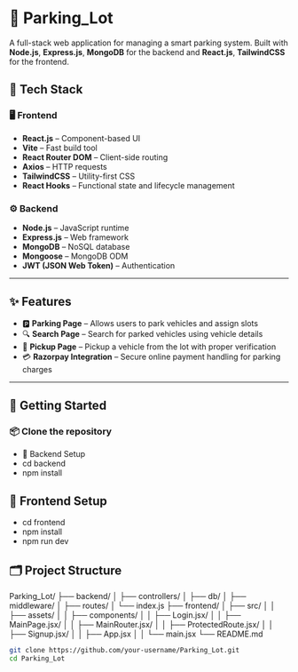 # 🚗 Parking_Lot

A full-stack web application for managing a smart parking system. Built with **Node.js**, **Express.js**, **MongoDB** for the backend and **React.js**, **TailwindCSS** for the frontend.

## 🔧 Tech Stack

### 🖥️ Frontend
- **React.js** – Component-based UI
- **Vite** – Fast build tool
- **React Router DOM** – Client-side routing
- **Axios** – HTTP requests
- **TailwindCSS** – Utility-first CSS
- **React Hooks** – Functional state and lifecycle management

### ⚙️ Backend
- **Node.js** – JavaScript runtime
- **Express.js** – Web framework
- **MongoDB** – NoSQL database
- **Mongoose** – MongoDB ODM
- **JWT (JSON Web Token)** – Authentication

---

## ✨ Features

- 🅿️ **Parking Page** – Allows users to park vehicles and assign slots
- 🔍 **Search Page** – Search for parked vehicles using vehicle details
- 🚗 **Pickup Page** – Pickup a vehicle from the lot with proper verification
- 💳 **Razorpay Integration** – Secure online payment handling for parking charges

---

## 🚀 Getting Started

### 📦 Clone the repository

- 🔧 Backend Setup
- cd backend
- npm install

## 🎨 Frontend Setup
- cd frontend
- npm install
- npm run dev

## 🗂️ Project Structure
Parking_Lot/
├── backend/
│   ├── controllers/
│   ├── db/
│   ├── middleware/
│   ├── routes/
│   └── index.js
├── frontend/
│   ├── src/
│   │   ├── assets/
│   │   ├── components/
│   │   ├── Login.jsx/
│   │   ├── MainPage.jsx/
│   │   ├── MainRouter.jsx/
│   │   ├── ProtectedRoute.jsx/
│   │   ├── Signup.jsx/
│   │   ├── App.jsx
│   │   └── main.jsx
└── README.md

```bash
git clone https://github.com/your-username/Parking_Lot.git
cd Parking_Lot
